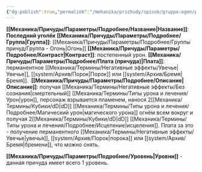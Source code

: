 ```yaml
---
{"dg-publish":true,"permalink":"/mehanika/prichudy/spisok/gruppa-ogon/poslednij-ugolyok/"}
---
```


**[[Механика/Причуды/Параметры/Подробнее/Название\|Название]]**: **Последний уголёк**
**[[Механика/Причуды/Параметры/Подробнее/Группа\|Группа]]**: [[Механика/Причуды/Параметры/Подробнее/Группы причуд/Группа - Огонь\|Огонь]] 
**[[Механика/Причуды/Параметры/Подробнее/Контраст\|Контраст]]**: постепенный урон.
**[[Механика/Причуды/Параметры/Подробнее/Плата (причуда)\|Плата]]**: перманентное [[Механика/Термины/Негативные эффекты/Увечье\|Увечье]], [[system/Архив/Порок\|Порок]] или [[system/Архив/Бремя\|Бремя]]. 
**[[Механика/Причуды/Параметры/Подробнее/Описание\|Описание]]**: получая [[Механика/Термины/Негативные эффекты/Без сознания\|смертельный]] [[Механика/Термины/Типы урона и лечения/Урон\|урон]], персонаж взрывается пламенем, нанося 2[[Механика/Термины/Кубики/dD\|dD]] [[Механика/Термины/Типы урона и лечения/Подробнее/Магический урон\|магического урона]] огнём всем вокруг и получая 2[[Механика/Термины/Кубики/dD\|dD]] [[Механика/Термины/Типы урона и лечения/Подробнее/Исцеление\|исцеления]]. Плата за это - получение перманентного [[Механика/Термины/Негативные эффекты/Увечье\|увечья]], [[system/Архив/Порок\|порока]] или [[system/Архив/Бремя\|бремени]], что можно снять.

**[[Механика/Причуды/Параметры/Подробнее/Уровень\|Уровни]]** - данная причуда имеет всего 1 уровень.